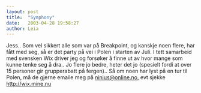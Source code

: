 ```yaml
---
layout: post
title:  "Symphony"
date:   2003-04-28 19:58:27
author: Leia
---
```

Jess.. Som vel sikkert alle som var på Breakpoint, og kanskje noen
flere, har fått med seg, så er det party på vei i Polen i starten av
Juli. I tett samarbeid med svensken Wix driver jeg og forsøker å finne
ut av hvor mange som kunne tenke seg å dra.. Jo flere jo bedre, heter
det jo (spesielt fordi at over 15 personer gir grupperabatt på fergen)..
Så om noen har lyst på en tur til Polen, må de gjerne emaile meg på
ninius@online.no, evt sjekke http://wix.mine.nu


